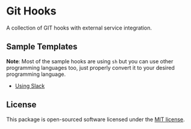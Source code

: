 # Git Hooks

A collection of GIT hooks with external service integration.

## Sample Templates

**Note**: Most of the sample hooks are using ```sh``` but you can use other programming languages too, just properly convert it to your desired programming language.

- [Using Slack](slack/)

## License

This package is open-sourced software licensed under the [MIT license](https://opensource.org/licenses/MIT).
